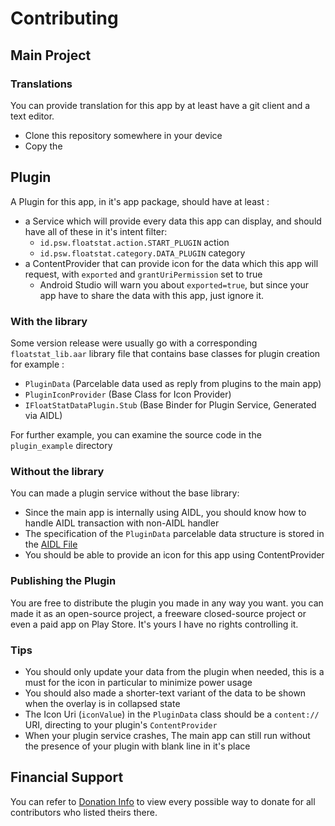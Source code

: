 # Contributing
## Main Project
### Translations
You can provide translation for this app by at least have a git client and a text editor.

- Clone this repository somewhere in your device
- Copy the  

## Plugin
A Plugin for this app, in it's app package, should have at least : 
- a Service which will provide every data this app can display, and should have all of 
  these in it's intent filter:
  - `id.psw.floatstat.action.START_PLUGIN` action
  - `id.psw.floatstat.category.DATA_PLUGIN` category
- a ContentProvider that can provide icon for the data which this app will request, with `exported` and `grantUriPermission` set to true
  - Android Studio will warn you about `exported=true`, but since your app have to share the data with this app, just ignore it.

### With the library
Some version release were usually go with a corresponding `floatstat_lib.aar` library file that contains
base classes for plugin creation for example : 
- `PluginData` (Parcelable data used as reply from plugins to the main app)
- `PluginIconProvider` (Base Class for Icon Provider)
- `IFloatStatDataPlugin.Stub` (Base Binder for Plugin Service, Generated via AIDL)

For further example, you can examine the source code in the `plugin_example` directory 

### Without the library
You can made a plugin service without the base library:
- Since the main app is internally using AIDL, you should know how to handle AIDL transaction with non-AIDL handler
- The specification of the `PluginData` parcelable data structure is stored in the [AIDL File](../floatstat_lib/src/main/aidl/id/psw/floatstat/IFloatStatDataPlugin.aidl)
- You should be able to provide an icon for this app using ContentProvider

### Publishing the Plugin
You are free to distribute the plugin you made in any way you want. you can made it as an open-source project,
a freeware closed-source project or even a paid app on Play Store. It's yours I have no rights controlling it.

### Tips
- You should only update your data from the plugin when needed, this is a must for the icon in particular to minimize power usage
- You should also made a shorter-text variant of the data to be shown when the overlay is in collapsed state
- The Icon Uri (`iconValue`) in the `PluginData` class should be a `content://` URI, directing to your plugin's `ContentProvider`
- When your plugin service crashes, The main app can still run without the presence of your plugin with blank line in it's place


## Financial Support
You can refer to [Donation Info](DONATE.MD) to view every possible way to donate for all contributors who 
listed theirs there.